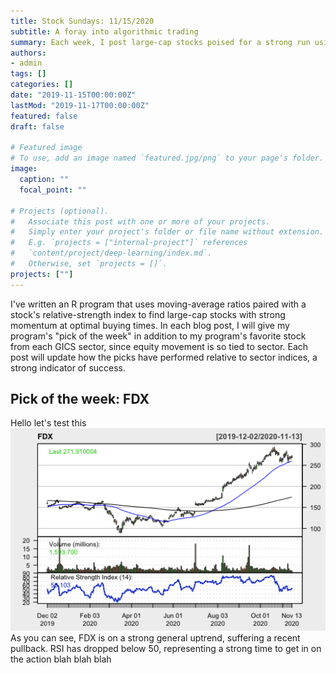 ```yaml
---
title: Stock Sundays: 11/15/2020
subtitle: A foray into algorithmic trading
summary: Each week, I post large-cap stocks poised for a strong run using a technicals-based algorithm
authors:
- admin
tags: []
categories: []
date: "2019-11-15T00:00:00Z"
lastMod: "2019-11-17T00:00:00Z"
featured: false
draft: false

# Featured image
# To use, add an image named `featured.jpg/png` to your page's folder. 
image:
  caption: ""
  focal_point: ""

# Projects (optional).
#   Associate this post with one or more of your projects.
#   Simply enter your project's folder or file name without extension.
#   E.g. `projects = ["internal-project"]` references 
#   `content/project/deep-learning/index.md`.
#   Otherwise, set `projects = []`.
projects: [""]
---
```


I've written an R program that uses moving-average ratios paired with a stock's relative-strength index to find large-cap stocks with strong momentum at optimal buying times. In each blog post, I will give my program's "pick of the week" in addition to my program's favorite stock from each GICS sector, since equity movement is so tied to sector. Each post will update how the picks have performed relative to sector indices, a strong indicator of success.

## Pick of the week: FDX

Hello let's test this
![png](./FDX11.16.2020.png)
As you can see, FDX is on a strong general uptrend, suffering a recent pullback. RSI has dropped below 50, representing a strong time to get in on the action blah blah blah